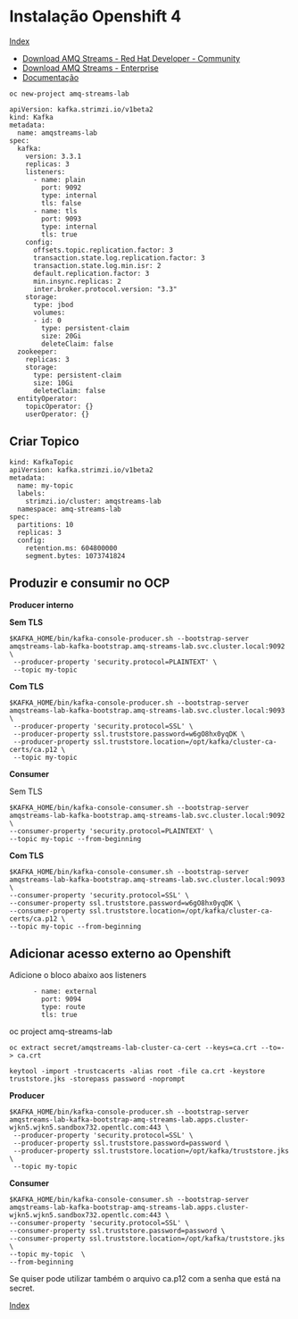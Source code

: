 #
# Instalação Openshift 4

[Index](./index.md)

- [Download AMQ Streams - Red Hat Developer - Community ](https://developers.redhat.com/products/amq/download)
- [Download AMQ Streams - Enterprise ](https://access.redhat.com/downloads/)
- [Documentação](https://access.redhat.com/documentation/en-us/red_hat_amq/7.7)

```
oc new-project amq-streams-lab
```

```
apiVersion: kafka.strimzi.io/v1beta2
kind: Kafka
metadata:
  name: amqstreams-lab
spec:
  kafka:
    version: 3.3.1
    replicas: 3
    listeners:
      - name: plain
        port: 9092
        type: internal
        tls: false
      - name: tls
        port: 9093
        type: internal
        tls: true            
    config:
      offsets.topic.replication.factor: 3
      transaction.state.log.replication.factor: 3
      transaction.state.log.min.isr: 2
      default.replication.factor: 3
      min.insync.replicas: 2
      inter.broker.protocol.version: "3.3"
    storage:
      type: jbod
      volumes:
      - id: 0
        type: persistent-claim
        size: 20Gi
        deleteClaim: false
  zookeeper:
    replicas: 3
    storage:
      type: persistent-claim
      size: 10Gi
      deleteClaim: false
  entityOperator:
    topicOperator: {}
    userOperator: {}
```

## Criar Topico

```
kind: KafkaTopic
apiVersion: kafka.strimzi.io/v1beta2
metadata:
  name: my-topic
  labels:
    strimzi.io/cluster: amqstreams-lab
  namespace: amq-streams-lab
spec:
  partitions: 10
  replicas: 3
  config:
    retention.ms: 604800000
    segment.bytes: 1073741824
```

## Produzir e consumir no OCP

**Producer interno**

**Sem TLS**
```
$KAFKA_HOME/bin/kafka-console-producer.sh --bootstrap-server amqstreams-lab-kafka-bootstrap.amq-streams-lab.svc.cluster.local:9092 \
 --producer-property 'security.protocol=PLAINTEXT' \
 --topic my-topic
```

**Com TLS**
```
$KAFKA_HOME/bin/kafka-console-producer.sh --bootstrap-server amqstreams-lab-kafka-bootstrap.amq-streams-lab.svc.cluster.local:9093 \
 --producer-property 'security.protocol=SSL' \
 --producer-property ssl.truststore.password=w6gO8hx0yqDK \
 --producer-property ssl.truststore.location=/opt/kafka/cluster-ca-certs/ca.p12 \
 --topic my-topic
 ```

 **Consumer**

Sem TLS
```
$KAFKA_HOME/bin/kafka-console-consumer.sh --bootstrap-server amqstreams-lab-kafka-bootstrap.amq-streams-lab.svc.cluster.local:9092 \
--consumer-property 'security.protocol=PLAINTEXT' \
--topic my-topic --from-beginning
```

**Com TLS**
```
$KAFKA_HOME/bin/kafka-console-consumer.sh --bootstrap-server amqstreams-lab-kafka-bootstrap.amq-streams-lab.svc.cluster.local:9093 \
--consumer-property 'security.protocol=SSL' \
--consumer-property ssl.truststore.password=w6gO8hx0yqDK \
--consumer-property ssl.truststore.location=/opt/kafka/cluster-ca-certs/ca.p12 \
--topic my-topic --from-beginning
```

## Adicionar acesso externo ao Openshift

Adicione o bloco abaixo aos listeners

```
      - name: external
        port: 9094
        type: route
        tls: true
```

oc project amq-streams-lab

```
oc extract secret/amqstreams-lab-cluster-ca-cert --keys=ca.crt --to=- > ca.crt
```

```
keytool -import -trustcacerts -alias root -file ca.crt -keystore truststore.jks -storepass password -noprompt
```

**Producer**
```
$KAFKA_HOME/bin/kafka-console-producer.sh --bootstrap-server amqstreams-lab-kafka-bootstrap-amq-streams-lab.apps.cluster-wjkn5.wjkn5.sandbox732.opentlc.com:443 \
 --producer-property 'security.protocol=SSL' \
 --producer-property ssl.truststore.password=password \
 --producer-property ssl.truststore.location=/opt/kafka/truststore.jks \
 --topic my-topic
 ```

 **Consumer**

 ```
 $KAFKA_HOME/bin/kafka-console-consumer.sh --bootstrap-server amqstreams-lab-kafka-bootstrap-amq-streams-lab.apps.cluster-wjkn5.wjkn5.sandbox732.opentlc.com:443 \
 --consumer-property 'security.protocol=SSL' \
 --consumer-property ssl.truststore.password=password \
 --consumer-property ssl.truststore.location=/opt/kafka/truststore.jks \
 --topic my-topic  \
 --from-beginning
 ```

Se quiser pode utilizar também o arquivo ca.p12 com a senha que está na secret.


[Index](./index.md)
